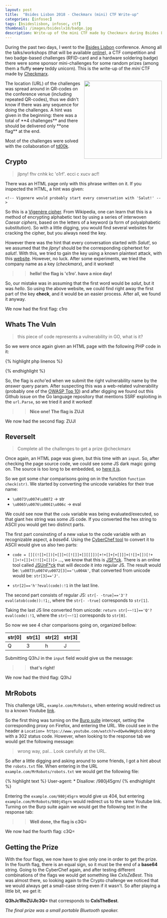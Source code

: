 ```yaml
---
layout: post
title:  "Bsides Lisbon 2018 - Checkmarx (mini) CTF Write-up"
categories: [infosec]
tags: [bsideslisbon, infosec, ctf]
thumbnail: /images/bsideslx18/badge.jpg
description: Write-up of the mini CTF made by Checkmarx during Bsides Lisbon 2018.
---
```


During the past two days, I went to the [Bsides Lisbon](http://bsideslisbon.org/) conference. Among all the talks/workshops (that will be available [online](https://www.youtube.com/channel/UC_M0dk4dvcBr_rFgi710D4Q)), a CTF competition and two badge-based challenges (RFID-card and a hardware soldering badge) there were some sponsor mini-challenges for some random prizes (among them a fluffy ~~scary~~ teddy unicorn). This is the write-up of the *mini* CTF made by [Checkmarx](https://www.checkmarx.com/).
<!--more-->

<img src="/images/bsideslx18/badge.jpg" style="width:250px; margin-left:10px" align="right">
The location (URL) of the challenges was spread around in QR-codes on the conference venue (including repeated QR-codes), thus we didn't know if there was any sequence for doing the challenges. A hint was given in the beginning: there was a total of **4 challenges** and there should be delivered only **one flag** at the end. 

Most of the challenges were solved with the collaboration of [td00k](http://twitter.com/tiaggodias).


## Crypto

> jlpny! fhv cnhk kc 'o1rf'. ecci c xucv acf!

There was an HTML page only with this phrase written on it. If you inspected the HTML, a hint was given:

``` <!-- Vigenere would probably start every conversation with 'Salut!' --> ```

So this is a [Vigenère cipher](https://en.wikipedia.org/wiki/Vigen%C3%A8re_cipher). From Wikipedia, one can learn that this is a method of encrypting alphabetic text by using a series of interwoven *Caesar ciphers*, based on the letters of a keyword (a form of polyalphabetic substitution). So with a little digging, you would find several websites for cracking the cipher, but you always need the key. 

However there was the hint that every conversation started with *Salut!*, so we assumed that the *jlpny!* should be the corresponding ciphertext for *salut!*. With this, we tried to gain the key using a known plaintext attack, with this [website](https://f00l.de/hacking/vigenere.php). However, no luck. After some experiments, we tried the company name as a key (*checkmarx*), and it worked!

>> **hello! the flag is 'c1ro'. have a nice day!**

So, our mistake was in assuming that the first word would be *salut*, but it was *hello*. So using the above website, we could find right away the first part of the key **check**, and it would be an easier process. After all, we found it anyway.

We now had the first flag: c1ro

## Whats The Vuln

> this piece of code represents a vulnerability in GO, what is it?

So we were once again given an HTML page with the following PHP code in it:

{% highlight php linenos %}
<?php
include ("flag.php");

highlight_file(__FILE__);

/*
this piece of code represents a vulnerability in GO, what is it?
what is it?
ans := url.Parse(r.URL.Query().Get("input")).RequestURI()
*/

$ans = @$_GET["answer"];
echo check($ans);

?>
{% endhighlight %}

So, the flag is *echo*'ed when we submit the right vulnerability name by the *answer* query param. After suspecting this was a web-related vulnerability (probably one of the [OWASP Top 10](https://www.owasp.org/images/7/72/OWASP_Top_10-2017_%28en%29.pdf.pdf)) and after digging we found out this Github issue on the Go language repository that mentions SSRF exploiting in the ```url.Parse```, so we tried it and it worked!

>> **Nice one! The flag is ZUJl**

We now had the second flag: ZUJl

## ReverseIt

> Complete all the challenges to get a prize @checkmarx

Once again, an HTML page was given, but this time with an ```input```. So, after checking the page source code, we could see some JS dark magic going on. The source is too long to be embedded, so [here it is](/assets/bsidesctf18/flag.html).

So we got some char comparisons going on in the function ```function check(str)```. We started by converting the unicode variables for their true name:
- ```\u0073\u0074\u0072``` -> str
- ```\u0065\u0076\u0061\u006c``` -> eval

We could see now that the ```code``` variable was being evaluated/executed, so that giant hex string was some JS code. If you converted the hex string to ASCII you would get two distinct parts.

The first part consinsting of a new value to the code variable with an recognizable aspect, a *base64*. Using the [CyberChef tool](https://gchq.github.io/CyberChef/cyberchef.htm) to convert it to ASCII would give us also two parts: 

- ```code = [][(![]+[])[+[]]+([![]]+[][[]])[+!+[]+[+[]]]+(![]+[])[!+[]+!+[]]+(!![]+[])[+``` ..., we know that this is [JSF\*ck](http://www.jsfuck.com/). There is an online tool called [JSUnF\*ck](http://codertab.com/JsUnFuck) that will decode it into regular JS.  The result would be: ```\u0073\u0074\u0072[3]=='\u004A'```, that converted from unicode would be: ```str[3]=='J'```. 

- ```str[2]=='h'?eval(code):!1``` in the last line.

The second part consists of regular JS: ```str[- -true]=='3'?eval(atob(code)):!1;```, where the ```str[- -true]``` corresponds to ```str[1]```.

Taking the last JS line converted from unicode: ```return str[~~!1]=='Q'?eval(code):!1```, where the ```str[~~!1]``` corresponds to ```str[0]```.

So now we see 4 char comparisons going on, organized bellow:

| str[0] | str[1] | str[2] | str[3] | 
-----|-------|--------|--------
| Q      | 3      | h      | J      |


Submitting Q3hJ in the ```input``` field would give us the message:
>> **that's right!**

We now had the third flag: Q3hJ


## MrRobots

This challenge URL, ```example.com/MrRobots```, when entering would redirect us to a known Youtube [link](https://www.youtube.com/watch?v=dQw4w9WgXcQ). 

So the first thing was turning on the [Burp suite](https://portswigger.net/burp/communitydownload) intercept, setting the corresponding proxy on Firefox, and entering the URL. We could see in the header a ```Location= https://www.youtube.com/watch?v=dQw4w9WgXcQ``` along with a 302 status code. However, when looking to the response tab we would get the following message: 

> wrong way, pal... Look carefully at the URL.

So after a little digging and asking around to some friends, I got a hint about the ```robots.txt``` file. When entering in the URL ```example.com/MrRobots/robots.txt``` we would get the following file:

{% highlight text %}
User-agent: *
Disallow: /980j45grn/
{% endhighlight %}

Entering the ```example.com/980j45grn``` would give us 404, but entering ```example.com/MrRobots/980j45grn``` would redirect us to the same Youtube link. Turning on the Burp suite again we would get the following text in the response tab:

>> **Well done, the flag is c3Q=**

We now had the fourth flag: c3Q=

## Getting the Prize

With the four flags, we now have to give only one in order to get the prize. In the fourth flag, there is an equal sign, so it must be the end of a **base64** string. Going to the CyberChef again, and after testing different combinations of the flags we would get something like *CxIsZeBest*. This was almost there, so looking again to the Crypto challenge we noticed that we would always get a small-case string even if it wasn't. So after playing a little bit, we get it:

**Q3hJc1RoZUJlc3Q=** that corresponds to **CxIsTheBest**. 

*The final prize was a small portable Bluetooth speaker.*
